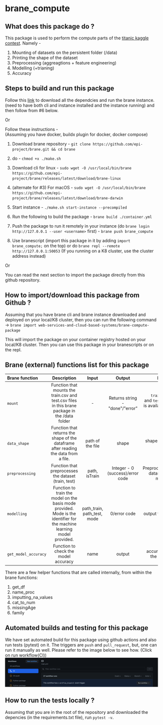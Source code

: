 # brane_compute

## What does this package do ? 
This package is used to perform the compute parts of the [titanic kaggle contest](https://www.kaggle.com/competitions/titanic). Namely -   
1. Mounting of datasets on the persistent folder (/data)
2. Printing the shape of the dataset
3. Preprocessing (aggreagtions + feature engineering)
4. Modelling (+trianing)
5. Accuracy 


## Steps to build and run this package 
Follow this [link](https://wiki.enablingpersonalizedinterventions.nl/admins/installation/get-binaries.html) to download all the dependcies and run the brane instance. (need to have both cli and instance installed and the instance running) and then follow from #6 below.

Or  

Follow these instructions -  
(Assuming you have docker, buildx plugin for docker, docker compose)
1. Download brane repository -  `git clone https://github.com/epi-project/brane.git && cd brane`
2. do - `chmod +x ./make.sh`
3. Download cli for linux - 
`sudo wget -O /usr/local/bin/brane https://github.com/epi-project/brane/releases/latest/download/brane-linux`
  
4. (alternate for #3) For macOS - 
`sudo wget -O /usr/local/bin/brane https://github.com/epi-project/brane/releases/latest/download/brane-darwin`

5. Start instance - `./make.sh start-instance --precompiled`
   
6. Run the following to build the package - `brane build ./container.yml`

7. Push the package to run it remotely in your instance (do `brane login http://127.0.0.1 --user <username>` first) - `brane push brane_compute`

8. Use branescript (import this package in it by adding `import brane_compute;` on the top) or do `brane repl --remote http://127.0.0.1:50053` (If you running on a K8 cluster, use the cluster address instead)

Or 

You can read the next section to import the package directly from this github repository. 

## How to import/download this package from Github ?
Assuming that you have brane cli and brane instance downloaded and deployed on your local/K8 cluster, then you can run the following command -> `brane import web-services-and-cloud-based-systems/brane-compute-package`

This will import the package on your container registry hosted on your local/K8 cluster. Then you can use this package in your branescripts or on the repl. 


## Brane (external) functions list for this package

| Brane function      | Description | Input   | Output | Result
| :---        |    :----:   |          :----: |:----:| ---:|
|`mount`|Function that mounts the train.csv and test.csv files in this brane package in the /data folder|-|Returns string - "done"/"error"|`train.csv` and `test.csv` is available in /data|
| `data_shape`      | Function that returns the shape of the dataframe after reading the data from a file.       | path of the file   | shape|shape of the data|
| `preprocessing`   | Function that preprocesses the dataset (train, test)        | path, isTrain      |Integer - 0 (success)/error code|Preprocesses dataset for models|
|`modelling`|Function to train the model on the basis mode provided. Mode is the identifier for the machine learning model provided. |path_train, path_test, mode|0/error code|output vector|
| `get_model_accuracy`      | Function to check the model accuracy      | name   | output|accuracy pf the model|

There are a few helper functions that are called internally, from within the brane functions:  
1. get_df
2. name_proc
3. imputting_na_values
4. cat_to_num
5. missingAge
6. family

## Automated builds and testing for this package

We have set automated build for this package using github actions and also run tests (pytest) on it. The triggers are `push` and `pull_request`, but, one can run it manually as well. Please refer to the image below to see how. (Click on run workflow(CI))
![](./workflow.png)

## How to run the tests locally ?
Assuming that you are in the root of the repository and downloaded the depencies (in the requirements.txt file), run `pytest -v`.


 
